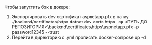 Чтобы запустить бэк в докере:
1. Экспортировать dev сертификат aspnetapp.pfx в папку ./backend/certificates/https
	dotnet dev-certs https -ep <ПУТЬ ДО РЕПОЗИТОРИЯ>\backend\certificates\https\aspnetapp.pfx -p password12345 --trust
2. Перейти в директорию с .yml прописать
	docker-compose up -d